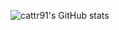 ![cattr91's GitHub stats](https://github-readme-stats.vercel.app/api?username=cattr91&show_icons=true&theme=radical)
